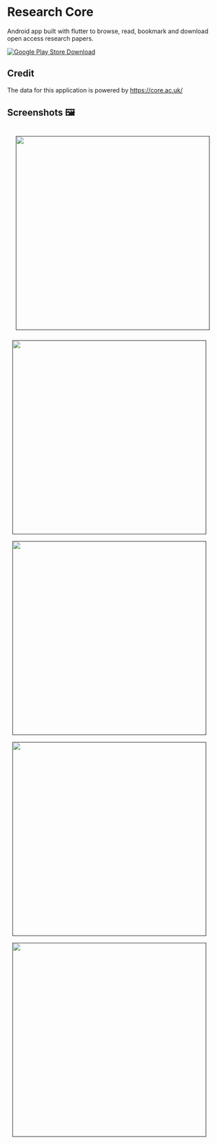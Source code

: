 # Research Core

Android app built with flutter to browse, read, bookmark and download open access research papers.

[![Google Play Store Download](https://play.google.com/intl/en_us/badges/images/generic/en_badge_web_generic.png)](https://play.google.com/store/apps/details?id=com.darshan.researchcore)

## Credit

The data for this application is powered by https://core.ac.uk/

## Screenshots :framed_picture:
<div style="display: flex; flex-wrap: wrap; margin: 4px;">
  <a href=""><img src="https://user-images.githubusercontent.com/9456191/205484125-2d18d08b-f14e-46a5-a9cd-b6ac3a7e3cae.jpg" width="450" style="margin: 16px;" /></a>
<hr />
<hr />
  <a href="">  <img src="https://user-images.githubusercontent.com/9456191/205484127-2d40ec39-cc2e-419d-b78f-59bead07c5b5.jpg" width="450" style="margin: 8px;"/> </a>
  <hr /><hr />
  <a href=""> <img src="https://user-images.githubusercontent.com/9456191/205484131-3c16842f-69a7-4206-9213-ef95235db99f.jpg" width="450" style="margin: 8px;" /> </a>
  <hr /><hr />
  <a href=""> <img src="https://user-images.githubusercontent.com/9456191/205484138-a6b0c4c8-d66e-4a79-987a-3d2f785e5c70.jpg" width="450" style="margin: 8px;"/> </a>
  <hr /><hr />
  <a href=""> <img src="https://user-images.githubusercontent.com/9456191/205484122-4e105d40-58e6-471f-9109-2151869d885c.jpg" width="450" style="margin: 8px;"/> </a>
</div>
